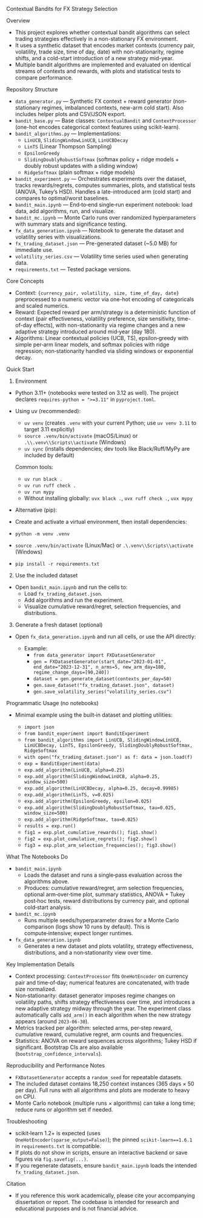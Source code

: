 Contextual Bandits for FX Strategy Selection

Overview

- This project explores whether contextual bandit algorithms can select trading strategies effectively in a non-stationary FX environment.
- It uses a synthetic dataset that encodes market contexts (currency pair, volatility, trade size, time of day, date) with non-stationarity, regime shifts, and a cold-start introduction of a new strategy mid-year.
- Multiple bandit algorithms are implemented and evaluated on identical streams of contexts and rewards, with plots and statistical tests to compare performance.

Repository Structure

- `data_generator.py` — Synthetic FX context + reward generator (non-stationary regimes, imbalanced contexts, new-arm cold start). Also includes helper plots and CSV/JSON export.
- `bandit_base.py` — Base classes: `ContextualBandit` and `ContextProcessor` (one-hot encodes categorical context features using scikit-learn).
- `bandit_algorithms.py` — Implementations:
  - `LinUCB`, `SlidingWindowLinUCB`, `LinUCBDecay`
  - `LinTS` (Linear Thompson Sampling)
  - `EpsilonGreedy`
  - `SlidingDoublyRobustSoftmax` (softmax policy + ridge models + doubly robust updates with a sliding window)
  - `RidgeSoftmax` (plain softmax + ridge models)
- `bandit_experiment.py` — Orchestrates experiments over the dataset, tracks rewards/regrets, computes summaries, plots, and statistical tests (ANOVA, Tukey’s HSD). Handles a late-introduced arm (cold start) and compares to optimal/worst baselines.
- `bandit_main.ipynb` — End‑to‑end single‑run experiment notebook: load data, add algorithms, run, and visualize.
- `bandit_mc.ipynb` — Monte Carlo runs over randomized hyperparameters with summary stats and significance testing.
- `fx_data_generation.ipynb` — Notebook to generate the dataset and volatility series with visualizations.
- `fx_trading_dataset.json` — Pre-generated dataset (~5.0 MB) for immediate use.
- `volatility_series.csv` — Volatility time series used when generating data.
- `requirements.txt` — Tested package versions.

Core Concepts

- Context: `{currency_pair, volatility, size, time_of_day, date}` preprocessed to a numeric vector via one-hot encoding of categoricals and scaled numerics.
- Reward: Expected reward per arm/strategy is a deterministic function of context (pair effectiveness, volatility preference, size sensitivity, time-of-day effects), with non-stationarity via regime changes and a new adaptive strategy introduced around mid‑year (day 180).
- Algorithms: Linear contextual policies (UCB, TS), epsilon‑greedy with simple per‑arm linear models, and softmax policies with ridge regression; non‑stationarity handled via sliding windows or exponential decay.

Quick Start

1) Environment

- Python 3.11+ (notebooks were tested on 3.12 as well). The project declares `requires-python = ">=3.11"` in `pyproject.toml`.

- Using uv (recommended):

  - `uv venv`  (creates `.venv` with your current Python; use `uv venv 3.11` to target 3.11 explicitly)
  - `source .venv/bin/activate` (macOS/Linux) or `.\\.venv\\Scripts\\activate` (Windows)
  - `uv sync`  (installs dependencies; dev tools like Black/Ruff/MyPy are included by default)

  Common tools:
  - `uv run black .`
  - `uv run ruff check .`
  - `uv run mypy`
  - Without installing globally: `uvx black .`, `uvx ruff check .`, `uvx mypy`

- Alternative (pip):

 - Create and activate a virtual environment, then install dependencies:

  - `python -m venv .venv`
  - `source .venv/bin/activate` (Linux/Mac) or `.\.venv\\Scripts\\activate` (Windows)
  - `pip install -r requirements.txt`

2) Use the included dataset

- Open `bandit_main.ipynb` and run the cells to:
  - Load `fx_trading_dataset.json`.
  - Add algorithms and run the experiment.
  - Visualize cumulative reward/regret, selection frequencies, and distributions.

3) Generate a fresh dataset (optional)

- Open `fx_data_generation.ipynb` and run all cells, or use the API directly:

  - Example:
    - `from data_generator import FXDatasetGenerator`
    - `gen = FXDatasetGenerator(start_date="2023-01-01", end_date="2023-12-31", n_arms=5, new_arm_day=180, regime_change_days=[90,240])`
    - `dataset = gen.generate_dataset(contexts_per_day=50)`
    - `gen.save_dataset("fx_trading_dataset.json", dataset)`
    - `gen.save_volatility_series("volatility_series.csv")`

Programmatic Usage (no notebooks)

- Minimal example using the built‑in dataset and plotting utilities:

  - `import json`
  - `from bandit_experiment import BanditExperiment`
  - `from bandit_algorithms import LinUCB, SlidingWindowLinUCB, LinUCBDecay, LinTS, EpsilonGreedy, SlidingDoublyRobustSoftmax, RidgeSoftmax`
  - `with open("fx_trading_dataset.json") as f: data = json.load(f)`
  - `exp = BanditExperiment(data)`
  - `exp.add_algorithm(LinUCB, alpha=0.25)`
  - `exp.add_algorithm(SlidingWindowLinUCB, alpha=0.25, window_size=500)`
  - `exp.add_algorithm(LinUCBDecay, alpha=0.25, decay=0.99985)`
  - `exp.add_algorithm(LinTS, v=0.025)`
  - `exp.add_algorithm(EpsilonGreedy, epsilon=0.025)`
  - `exp.add_algorithm(SlidingDoublyRobustSoftmax, tau=0.025, window_size=500)`
  - `exp.add_algorithm(RidgeSoftmax, tau=0.025)`
  - `results = exp.run()`
  - `fig1 = exp.plot_cumulative_rewards(); fig1.show()`
  - `fig2 = exp.plot_cumulative_regrets(); fig2.show()`
  - `fig3 = exp.plot_arm_selection_frequencies(); fig3.show()`

What The Notebooks Do

- `bandit_main.ipynb`
  - Loads the dataset and runs a single‑pass evaluation across the algorithms above.
  - Produces: cumulative reward/regret, arm selection frequencies, optional arm‑over‑time plot, summary statistics, ANOVA + Tukey post‑hoc tests, reward distributions by currency pair, and optional cold‑start analysis.
- `bandit_mc.ipynb`
  - Runs multiple seeds/hyperparameter draws for a Monte Carlo comparison (logs show 10 runs by default). This is compute‑intensive; expect longer runtimes.
- `fx_data_generation.ipynb`
  - Generates a new dataset and plots volatility, strategy effectiveness, distributions, and a non‑stationarity view over time.

Key Implementation Details

- Context processing: `ContextProcessor` fits `OneHotEncoder` on currency pair and time‑of‑day; numerical features are concatenated, with trade size normalized.
- Non‑stationarity: dataset generator imposes regime changes on volatility paths, shifts strategy effectiveness over time, and introduces a new adaptive strategy midway through the year. The experiment class automatically calls `add_arm()` in each algorithm when the new strategy appears (around `2023-06-30`).
- Metrics tracked per algorithm: selected arms, per‑step reward, cumulative reward, cumulative regret, arm counts and frequencies.
- Statistics: ANOVA on reward sequences across algorithms; Tukey HSD if significant. Bootstrap CIs are also available (`bootstrap_confidence_intervals`).

Reproducibility and Performance Notes

- `FXDatasetGenerator` accepts a `random_seed` for repeatable datasets.
- The included dataset contains 18,250 context instances (365 days × 50 per day). Full runs with all algorithms and plots are moderate to heavy on CPU.
- Monte Carlo notebook (multiple runs × algorithms) can take a long time; reduce runs or algorithm set if needed.

Troubleshooting

- scikit‑learn 1.2+ is expected (uses `OneHotEncoder(sparse_output=False)`); the pinned `scikit-learn==1.6.1` in `requirements.txt` is compatible.
- If plots do not show in scripts, ensure an interactive backend or save figures via `fig.savefig(...)`.
- If you regenerate datasets, ensure `bandit_main.ipynb` loads the intended `fx_trading_dataset.json`.

Citation

- If you reference this work academically, please cite your accompanying dissertation or report. The codebase is intended for research and educational purposes and is not financial advice.

